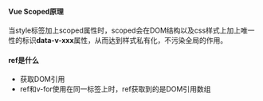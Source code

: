#### Vue Scoped原理

当style标签加上scoped属性时，scoped会在DOM结构以及css样式上加上唯一性的标识**data-v-xxx**属性，从而达到样式私有化，不污染全局的作用。

#### ref是什么

- 获取DOM引用
- ref和v-for使用在同一标签上时，ref获取到的是DOM引用数组

